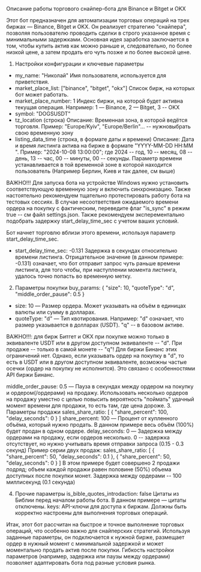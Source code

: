Описание работы торгового снайпер-бота для Binance и Bitget и OKX

Этот бот предназначен для автоматизации торговых операций на трех биржах — Binance, Bitget и OKX. Он реализует стратегию "снайпера", позволяя пользователю проводить сделки в строго указанное время с минимальными задержками. Основная идея заработка заключается в том, чтобы купить актив как можно раньше и, следовательно, по более низкой цене, а затем продать его чуть позже и по более высокой цене.

1. Настройки конфигурации и ключевые параметры
- my_name: "Николай"
Имя пользователя, используется для приветствия.
- market_place_list: ["binance", "bitget", "okx"]
Список бирж, на которых бот может работать.
- market_place_number: 1
Индекс биржи, на которой будет активна текущая операция.
Например: 1 — Binance, 2 — Bitget, 3 -- OKX
- symbol: "DOGSUSDT"
- tz_location (строка)
Описание: Временная зона, в которой ведётся торговля.
Пример: "Europe/Kyiv", "Europe/Berlin"... -- нужновыбрать свою временную зону
- listing_data_time (строка, в формате даты и времени)
Описание: Дата и время листинга актива на бирже в формате "YYYY-MM-DD HH:MM
".
Пример: "2024-10-08 13:00:00"; где 2024 -- год, 10 -- месяц, 08 -- день, 13 -- час, 00 -- минуты, 00 -- секунды.
Параметр времени устанавливается в той временной зоне в которой находится пользователь (Например Берлин, Киев и так далее, см выше)

ВАЖНО!!! Для запуска бота на устройстве Windows нужно установить соответствующую временную зону и включить синхронизацию.
Также настоятельно рекомендуем тщательно протестировать работу бота на тестовых сессиях. В случае несоответствия ожидаемого времени ордера на покупку с фактическим, переведите флаг "is_sync" в режим true -- см файл settings.json.
Также рекомендуем эксперементально подобрать задержку start_delay_time_sec с учетом ваших условий.

Бот начнет торговлю вблизи этого времени, используя параметр start_delay_time_sec.

- start_delay_time_sec: -0.131
Задержка в секундах относительно времени листинга.
Отрицательное значение (в данном примере: -0.131) означает, что бот отправит запрос чуть раньше времени листинга, для того чтобы, при наступлении момента листинга, удалось точно попасть во временную метку.

2. Параметры покупки
buy_params:
{
    "size": 10,
    "quoteType": "d",
    "middle_order_pause": 0.5
}
- size: 10 — Размер ордера. Может указывать на объём в единицах валюты или сумму в долларах.
- quoteType: "d" — Тип квотирования. Например:
"d" означает, что размер указывается в долларах (USDT). "q" -- в базовом активе.

ВАЖНО!!!: для бирж Битгет и OKX при покупке можно только в эквиваленте USDT или в другом доступном эквиваленте -- "d".
При продаже -- только в самой монете -- "q"!
Для биржи Бинанс этих ограничений нет. Однако, если указывать ордер на покупку в "d", то есть в USDT или в другом доступном эквиваленте, возможны частые осечки (ордер на покупку не исполнится). Это связано с особенностями API биржи Бинанс.

middle_order_pause: 0.5 — Пауза в секундах между ордером на покупку и ордером(/ордерами) на продажу.
Использовать несколько ордеров на продажу уместно с целью повысить вероятность "поймать" удачный момент времени для продажи, то есть там, где цена дороже.
3. Параметры продажи
sales_share_ratio:
[
    {
        "share_percent": 100,
        "delay_seconds": 0
    }
]
share_percent: 100 — Процент от купленного объёма, который нужно продать.
В данном примере весь объём (100%) будет продан в одном ордере.
delay_seconds: 0 — Задержка между ордерами на продажу, если ордеров несколько. 0 -- задержка отсутствует, но нужно учитывать время отправки запроса (0.15 - 0.3 секунд)
Пример серии двух продаж:
sales_share_ratio:
[
    {
        "share_percent": 50,
        "delay_seconds": 0.1
    },
    {
        "share_percent": 50,
        "delay_seconds": 0
    }
]
В этом примере будет совершено 2 продажи подряд; объем каждой продажи равен половине (50%) объема доступных после покупки монет. Задержка между ордерами -- 100 миллисекунд (0.1 секунда)

4. Прочие параметры
is_bible_quotes_introdaction: false
Цитаты из Библии перед началом работы бота. В данном примере — цитаты отключены.
keys:
API-ключи для доступа к биржам. Должны быть корректно настроены для выполнения торговых операций.

Итак, этот бот рассчитан на быстрое и точное выполнение торговых операций, что особенно важно для снайперских стратегий. Используя заданные параметры, он подключается к нужной бирже, размещает ордер в нужный момент с минимальной задержкой и может моментально продать актив после покупки. Гибкость настройки параметров (например, задержка или паузы между ордерами) позволяет адаптировать бота под разные условия рынка.